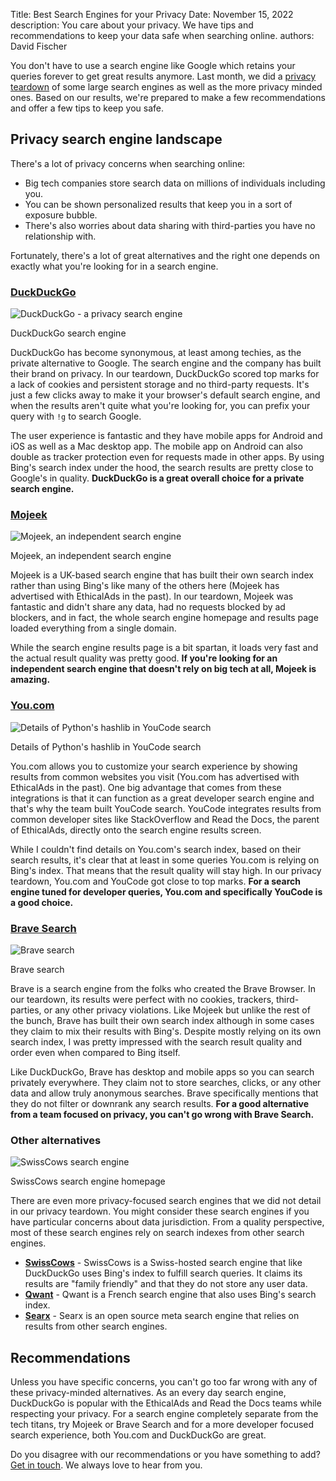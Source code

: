 Title: Best Search Engines for your Privacy
Date: November 15, 2022
description: You care about your privacy. We have tips and recommendations to keep your data safe when searching online.
authors: David Fischer


You don't have to use a search engine like Google which retains your queries forever to get great results anymore.
Last month, we did a [privacy teardown]({filename}../posts/2022-privacy-teardown-search-engines.md) of some large search engines as well as the more privacy minded ones.
Based on our results, we're prepared to make a few recommendations and offer a few tips to keep you safe.


## Privacy search engine landscape

There's a lot of privacy concerns when searching online:

* Big tech companies store search data on millions of individuals including you.
* You can be shown personalized results that keep you in a sort of exposure bubble.
* There's also worries about data sharing with third-parties you have no relationship with.

Fortunately, there's a lot of great alternatives and the right one depends on exactly what you're looking for in a search engine.


### [DuckDuckGo](https://duckduckgo.com/)

<div class="postimage text-center">
  <img class="w-75 shadow-lg" src="{static}../images/posts/2022-search-engine-privacy-duckduckgo.png" alt="DuckDuckGo - a privacy search engine">
  <p>DuckDuckGo search engine</p>
</div>

DuckDuckGo has become synonymous, at least among techies, as the private alternative to Google.
The search engine and the company has built their brand on privacy.
In our teardown, DuckDuckGo scored top marks for a lack of cookies and persistent storage and no third-party requests.
It's just a few clicks away to make it your browser's default search engine,
and when the results aren't quite what you're looking for, you can prefix your query with `!g` to search Google.

The user experience is fantastic and they have mobile apps for Android and iOS as well as a Mac desktop app.
The mobile app on Android can also double as tracker protection even for requests made in other apps.
By using Bing's search index under the hood, the search results are pretty close to Google's in quality.
**DuckDuckGo is a great overall choice for a private search engine.**


### [Mojeek](https://www.mojeek.com/)

<div class="postimage text-center">
  <img class="w-75 shadow-lg" src="{static}../images/posts/2022-search-engine-privacy-mojeek.png" alt="Mojeek, an independent search engine">
  <p>Mojeek, an independent search engine</p>
</div>

Mojeek is a UK-based search engine that has built their own search index rather than using Bing's like many of the others here (Mojeek has advertised with EthicalAds in the past).
In our teardown, Mojeek was fantastic and didn't share any data, had no requests blocked by ad blockers,
and in fact, the whole search engine homepage and results page loaded everything from a single domain.

While the search engine results page is a bit spartan,
it loads very fast and the actual result quality was pretty good.
**If you're looking for an independent search engine that doesn't rely on big tech at all,
Mojeek is amazing.**


### [You.com](https://you.com/code)

<div class="postimage text-center">
  <img class="w-75 shadow-lg" src="{static}../images/posts/2022-search-engine-privacy-youcom.png" alt="Details of Python's hashlib in YouCode search">
  <p>Details of Python's hashlib in YouCode search</p>
</div>

You.com allows you to customize your search experience
by showing results from common websites you visit
(You.com has advertised with EthicalAds in the past).
One big advantage that comes from these integrations is that it can function as a great developer search engine
and that's why the team built YouCode search.
YouCode integrates results from common developer sites like StackOverflow
and Read the Docs, the parent of EthicalAds, directly onto the search engine results screen.

While I couldn't find details on You.com's search index, based on their search results,
it's clear that at least in some queries You.com is relying on Bing's index.
That means that the result quality will stay high.
In our privacy teardown, You.com and YouCode got close to top marks.
**For a search engine tuned for developer queries, You.com and specifically YouCode is a good choice.**


### [Brave Search](https://search.brave.com/)

<div class="postimage text-center">
  <img class="w-75 shadow-lg" src="{static}../images/posts/2022-search-engine-privacy-brave.png" alt="Brave search">
  <p>Brave search</p>
</div>

Brave is a search engine from the folks who created the Brave Browser.
In our teardown, its results were perfect with no cookies, trackers, third-parties, or any other privacy violations.
Like Mojeek but unlike the rest of the bunch, Brave has built their own search index
although in some cases they claim to mix their results with Bing's.
Despite mostly relying on its own search index, I was pretty impressed with the search result quality and order
even when compared to Bing itself.

Like DuckDuckGo, Brave has desktop and mobile apps so you can search privately everywhere.
They claim not to store searches, clicks, or any other data and allow truly anonymous searches.
Brave specifically mentions that they do not filter or downrank any search results.
**For a good alternative from a team focused on privacy, you can't go wrong with Brave Search.**

### Other alternatives

<div class="postimage text-center">
  <img class="w-75 shadow-lg" src="{static}../images/posts/2022-search-engine-privacy-swisscows.png" alt="SwissCows search engine">
  <p>SwissCows search engine homepage</p>
</div>

There are even more privacy-focused search engines that we did not detail in our privacy teardown.
You might consider these search engines if you have particular concerns about data jurisdiction.
From a quality perspective, most of these search engines rely on search indexes from other search engines.

* **[SwissCows](https://swisscows.com/)** - SwissCows is a Swiss-hosted search engine that like DuckDuckGo uses Bing's index to fulfill search queries. It claims its results are "family friendly" and that they do not store any user data.
* **[Qwant](https://www.qwant.com/)** - Qwant is a French search engine that also uses Bing's search index.
* **[Searx](https://searx.info/)** - Searx is an open source meta search engine that relies on results from other search engines.


## Recommendations

Unless you have specific concerns,
you can't go too far wrong with any of these privacy-minded alternatives.
As an every day search engine, DuckDuckGo is popular with the EthicalAds and Read the Docs teams
while respecting your privacy.
For a search engine completely separate from the tech titans, try Mojeek or Brave Search
and for a more developer focused search experience, both You.com and DuckDuckGo are great.

Do you disagree with our recommendations or you have something to add?
[Get in touch]({filename}../pages/contact.md). We always love to hear from you.
